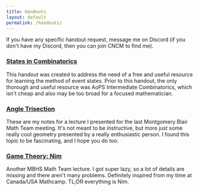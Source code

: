```yaml
---
title: Handouts
layout: default
permalink: /handouts/
---
```


If you have any specific handout request, message me on Discord (if you don't have my Discord, then you can join CNCM to find me).

### [States in Combinatorics](/files/states.pdf)
This handout was created to address the need of a free and useful resource for learning the method of event states. Prior to this handout, the only thorough and useful resource was AoPS Intermediate Combinatorics, which isn't cheap and also may be too broad for a focused mathematician.

### [Angle Trisection](/files/trisection.pdf)
These are my notes for a lecture I presented for the last Montgomery Blair Math Team meeting. It's not meant to be instructive, but more just some really cool geometry presented by a really enthusiastic person. I found this topic to be fascinating, and I hope you do too.


### [Game Theory: Nim](/files/nim.pdf)
Another MBHS Math Team lecture. I got super lazy, so a lot of details are missing and there aren't many problems. Definitely inspired from my time at Canada/USA Mathcamp. TL;DR everything is Nim. 
